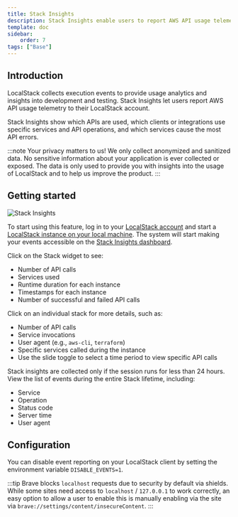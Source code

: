 ```yaml
---
title: Stack Insights
description: Stack Insights enable users to report AWS API usage telemetry of LocalStack runs to their LocalStack account.
template: doc
sidebar:
    order: 7
tags: ["Base"]
---
```


## Introduction

LocalStack collects execution events to provide usage analytics and insights into development and testing.
Stack Insights let users report AWS API usage telemetry to their LocalStack account.

Stack Insights show which APIs are used, which clients or integrations use specific services and API operations, and which services cause the most API errors.

:::note
Your privacy matters to us!
We only collect anonymized and sanitized data.
No sensitive information about your application is ever collected or exposed.
The data is only used to provide you with insights into the usage of LocalStack and to help us improve the product.
:::

## Getting started

![Stack Insights](/images/aws/stack-insights-getting-started.png)

To start using this feature, log in to your [LocalStack account](https://app.localstack.cloud/) and start a [LocalStack instance on your local machine](/aws/getting-started/auth-token).
The system will start making your events accessible on the [Stack Insights dashboard](https://app.localstack.cloud/stacks).

Click on the Stack widget to see:

- Number of API calls
- Services used
- Runtime duration for each instance
- Timestamps for each instance
- Number of successful and failed API calls

Click on an individual stack for more details, such as:
- Number of API calls
- Service invocations
- User agent (e.g., `aws-cli`, `terraform`)
- Specific services called during the instance
- Use the slide toggle to select a time period to view specific API calls

Stack insights are collected only if the session runs for less than 24 hours.
View the list of events during the entire Stack lifetime, including:

- Service
- Operation
- Status code
- Server time
- User agent

## Configuration

You can disable event reporting on your LocalStack client by setting the environment variable `DISABLE_EVENTS=1`.

:::tip
Brave blocks `localhost` requests due to security by default via shields.
While some sites need access to `localhost` / `127.0.0.1` to work correctly, an easy option to allow a user to enable this is manually enabling via the site via `brave://settings/content/insecureContent`.
:::
